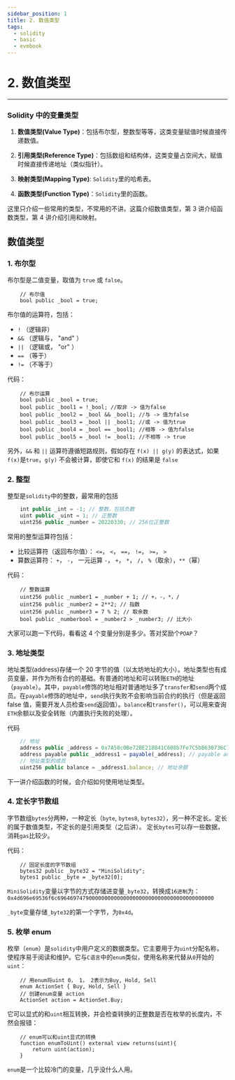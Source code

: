 ```yaml
---
sidebar_position: 1
title: 2. 数值类型
tags:
  - solidity
  - basic
  - evmbook
---
```


# 2. 数值类型
---

### Solidity 中的变量类型

1. **数值类型(Value Type)**：包括布尔型，整数型等等，这类变量赋值时候直接传递数值。

2. **引用类型(Reference Type)**：包括数组和结构体，这类变量占空间大，赋值时候直接传递地址（类似指针）。

3. **映射类型(Mapping Type)**: `Solidity`里的哈希表。

4. **函数类型(Function Type)**：`Solidity`里的函数。

这里只介绍一些常用的类型，不常用的不讲。这篇介绍数值类型，第 3 讲介绍函数类型，第 4 讲介绍引用和映射。

## 数值类型

### 1. 布尔型

布尔型是二值变量，取值为 `true` 或 `false`。

```solidity
    // 布尔值
    bool public _bool = true;
```

布尔值的运算符，包括：

- `!` （逻辑非）
- `&&` （逻辑与， "and" ）
- `||` （逻辑或， "or" ）
- `==` （等于）
- `!=` （不等于）

代码：

```solidity
    // 布尔运算
    bool public _bool = true;
    bool public _bool1 = !_bool; //取非 -> 值为false
    bool public _bool2 = _bool && _bool1; //与 -> 值为false
    bool public _bool3 = _bool || _bool1; //或 -> 值为true
    bool public _bool4 = _bool == _bool1; //相等 -> 值为false
    bool public _bool5 = _bool != _bool1; //不相等 -> true
```

另外，`&&` 和 `||` 运算符遵循短路规则，假如存在 `f(x) || g(y)` 的表达式，如果 `f(x)`是`true`，`g(y)` 不会被计算，即使它和 `f(x)` 的结果是 `false`

### 2. 整型

整型是`solidity`中的整数，最常用的包括

```javascript
    int public _int = -1; // 整数，包括负数
    uint public _uint = 1; // 正整数
    uint256 public _number = 20220330; // 256位正整数
```

常用的整型运算符包括：

- 比较运算符（返回布尔值）： `<=`， `<`， `==`， `!=`， `>=`， `>`
- 算数运算符： `+`， `-`， 一元运算 `-`， `+`， `*`， `/`， `%`（取余），`**`（幂）

代码：

```solidity
    // 整数运算
    uint256 public _number1 = _number + 1; // +，-，*，/
    uint256 public _number2 = 2**2; // 指数
    uint256 public _number3 = 7 % 2; // 取余数
    bool public _numberbool = _number2 > _number3; // 比大小
```

大家可以跑一下代码，看看这 4 个变量分别是多少。答对奖励个`POAP`？

### 3. 地址类型

地址类型(address)存储一个 20 字节的值（以太坊地址的大小）。地址类型也有成员变量，并作为所有合约的基础。有普通的地址和可以转账`ETH`的地址（`payable`）。其中，`payable`修饰的地址相对普通地址多了`transfer`和`send`两个成员。在`payable`修饰的地址中，`send`执行失败不会影响当前合约的执行（但是返回 false 值，需要开发人员检查`send`返回值）。`balance`和`transfer()`，可以用来查询`ETH`余额以及安全转账（内置执行失败的处理）。

代码

```javascript
    // 地址
    address public _address = 0x7A58c0Be72BE218B41C608b7Fe7C5bB630736C71;
    address payable public _address1 = payable(_address); // payable address，可以转账、查余额
    // 地址类型的成员
    uint256 public balance = _address1.balance; // 地址余额
```

下一讲介绍函数的时候，会介绍如何使用地址类型。

### 4. 定长字节数组

字节数组`bytes`分两种，一种定长（`byte`, `bytes8`, `bytes32`），另一种不定长。定长的属于数值类型，不定长的是引用类型（之后讲）。
定长`bytes`可以存一些数据，消耗`gas`比较少。

代码：

```solidity
    // 固定长度的字节数组
    bytes32 public _byte32 = "MiniSolidity";
    bytes1 public _byte = _byte32[0];
```

`MiniSolidity`变量以字节的方式存储进变量`_byte32`，转换成`16进制`为：`0x4d696e69536f6c69646974790000000000000000000000000000000000000000`

`_byte`变量存储`_byte32`的第一个字节，为`0x4d`。

### 5. 枚举 enum

枚举（`enum`）是`solidity`中用户定义的数据类型。它主要用于为`uint`分配名称，使程序易于阅读和维护。它与`C语言`中的`enum`类似，使用名称来代替从`0`开始的`uint`：

```solidity
    // 用enum将uint 0， 1， 2表示为Buy, Hold, Sell
    enum ActionSet { Buy, Hold, Sell }
    // 创建enum变量 action
    ActionSet action = ActionSet.Buy;
```

它可以显式的和`uint`相互转换，并会检查转换的正整数是否在枚举的长度内，不然会报错：

```solidity
    // enum可以和uint显式的转换
    function enumToUint() external view returns(uint){
        return uint(action);
    }
```

`enum`是一个比较冷门的变量，几乎没什么人用。
